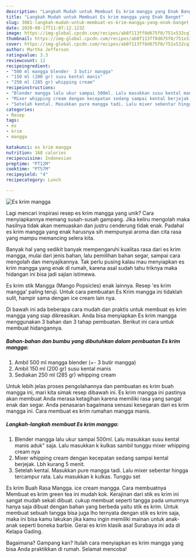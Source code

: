 ```yaml
---
description: "Langkah Mudah untuk Membuat Es krim mangga yang Enak Banget"
title: "Langkah Mudah untuk Membuat Es krim mangga yang Enak Banget"
slug: 3081-langkah-mudah-untuk-membuat-es-krim-mangga-yang-enak-banget
date: 2020-08-17T11:07:12.123Z
image: https://img-global.cpcdn.com/recipes/ab8f113ff8d675f0/751x532cq70/es-krim-mangga-foto-resep-utama.jpg
thumbnail: https://img-global.cpcdn.com/recipes/ab8f113ff8d675f0/751x532cq70/es-krim-mangga-foto-resep-utama.jpg
cover: https://img-global.cpcdn.com/recipes/ab8f113ff8d675f0/751x532cq70/es-krim-mangga-foto-resep-utama.jpg
author: Martha Jefferson
ratingvalue: 3.3
reviewcount: 12
recipeingredient:
- "500 ml mangga blender  3 butir mangga"
- "150 ml (200 gr) susu kental manis"
- "250 ml (285 gr) whipping cream"
recipeinstructions:
- "Blender mangga lalu ukur sampai 500ml. Lalu masukkan susu kental manis aduk&#34; saja. Lalu masukkan k kulkas sambil tunggu mixer whipping cream nya"
- "Mixer whipping cream dengan kecepatan sedang sampai kental berjejak. Lbh kurang 5 menit."
- "Setelah kental. Masukkan pure mangga tadi. Lalu mixer sebentar hingga tercampur rata. Lalu masukkan k kulkas. Tunggu set"
categories:
- Resep
tags:
- es
- krim
- mangga

katakunci: es krim mangga 
nutrition: 168 calories
recipecuisine: Indonesian
preptime: "PT12M"
cooktime: "PT57M"
recipeyield: "4"
recipecategory: Lunch

---
```



![Es krim mangga](https://img-global.cpcdn.com/recipes/ab8f113ff8d675f0/751x532cq70/es-krim-mangga-foto-resep-utama.jpg)

Lagi mencari inspirasi resep es krim mangga yang unik? Cara menyiapkannya memang susah-susah gampang. Jika keliru mengolah maka hasilnya tidak akan memuaskan dan justru cenderung tidak enak. Padahal es krim mangga yang enak harusnya sih mempunyai aroma dan cita rasa yang mampu memancing selera kita.

Banyak hal yang sedikit banyak mempengaruhi kualitas rasa dari es krim mangga, mulai dari jenis bahan, lalu pemilihan bahan segar, sampai cara mengolah dan menyajikannya. Tak perlu pusing kalau mau menyiapkan es krim mangga yang enak di rumah, karena asal sudah tahu triknya maka hidangan ini bisa jadi sajian istimewa.

Es krim stik Mangga (Mango Popsicles) enak lainnya. Resep &#39;es krim mangga&#39; paling teruji. Untuk cara pembuatan Es Krim mangga ini tidaklah sulit, hampir sama dengan ice cream lain nya.


Di bawah ini ada beberapa cara mudah dan praktis untuk membuat es krim mangga yang siap dikreasikan. Anda bisa menyiapkan Es krim mangga menggunakan 3 bahan dan 3 tahap pembuatan. Berikut ini cara untuk membuat hidangannya.

<!--inarticleads1-->

##### Bahan-bahan dan bumbu yang dibutuhkan dalam pembuatan Es krim mangga:

1. Ambil 500 ml mangga blender (+- 3 butir mangga)
1. Ambil 150 ml (200 gr) susu kental manis
1. Sediakan 250 ml (285 gr) whipping cream


Untuk lebih jelas proses pengolahannya dan pembuatan es krim buah mangga ini, mari kita simak resep dibawah ini. Es krim mangga ini pastinya akan membuat Anda merasa ketagihan karena memiliki rasa yang sangat enak dan segar. Anda penasaran bagaimana sensasi kesegaran dari es krim mangga ini. Cara membuat es krim rumahan mangga manis. 

<!--inarticleads2-->

##### Langkah-langkah membuat Es krim mangga:

1. Blender mangga lalu ukur sampai 500ml. Lalu masukkan susu kental manis aduk&#34; saja. Lalu masukkan k kulkas sambil tunggu mixer whipping cream nya
1. Mixer whipping cream dengan kecepatan sedang sampai kental berjejak. Lbh kurang 5 menit.
1. Setelah kental. Masukkan pure mangga tadi. Lalu mixer sebentar hingga tercampur rata. Lalu masukkan k kulkas. Tunggu set


Es krim Buah Rasa Mangga. ice cream mangga. Cara membuatnya Membuat es krim green tea ini mudah kok. Kerajinan dari stik es krim ini sangat mudah sekali dibuat. cukup membuat seperti tangga pada umumnya hanya saja dibuat dengan bahan yang berbeda yaitu stik es krim. Untuk membuat sebuah tangga bisa juga lho ternyata dengan stik es krim saja, maka ini bisa kamu lakukan jika kamu ingin memiliki mainan untuk anak-anak seperti boneka barbie. Gerai es krim klasik asal Surabaya ini ada di Kelapa Gading. 

Bagaimana? Gampang kan? Itulah cara menyiapkan es krim mangga yang bisa Anda praktikkan di rumah. Selamat mencoba!

